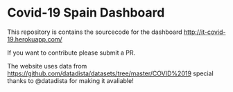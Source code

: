 # Covid-19 Spain Dashboard

This repository is contains the sourcecode for the dashboard http://it-covid-19.herokuapp.com/

If you want to contribute please submit a PR.

The website uses data from https://github.com/datadista/datasets/tree/master/COVID%2019 special thanks to @datadista for making it avaliable!
